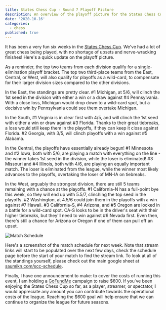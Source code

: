 ```yaml
---
title: States Chess Cup - Round 7 Playoff Picture
description: An overview of the playoff picture for the States Chess Cup, including team standings and match schedules.
date: '2020-10-16'
categories:
  - chess
published: true
---
```


It has been a very fun six weeks in the [States Chess Cup](https://new.uschess.org/news/2020-states-cup-underway). We've had a lot of great chess being played, with no shortage of upsets and nerve-wracking finishes! Here's a quick update on the playoff picture.

As a reminder, the top two teams from each division qualify for a single-elimination playoff bracket. The top two third-place teams from the East, Central, or West, will also qualify for playoffs as a wild-card, to compensate for their larger division sizes compared to the other divisions.

In the East, the standings are pretty clear. #1 Michigan, at 5/6, will clinch the 1st seed in the division with either a win or a draw against #4 Pennsylvania. With a close loss, Michigan would drop down to a wild-card spot, but a decisive win by Pennsylvania could see them overtake Michigan.

In the South, #1 Virginia is in clear first with 4/5, and will clinch the 1st seed with either a win or draw against #3 Florida. Thanks to their great tiebreaks, a loss would still keep them in the playoffs, if they can keep it close against Florida. #2 Georgia, with 3/5, will clinch playoffs with a win against #5 Alabama.

In the Central, the playoffs have essentially already begun! #1 Minnesota and #2 Iowa, both with 5/6, are playing a match with everything on the line - the winner takes 1st seed in the division, while the loser is eliminated! #3 Missouri and #4 Illinois, both with 4/6, are playing an equally important match. The loser is eliminated from the league, while the winner most likely advances to the playoffs, overtaking the loser of MN-IA on tiebreaks.

In the West, arguably the strongest division, there are still 5 teams remaining with a chance at the playoffs. #1 California-N has a full-point bye this week, so they will end up with 5.5/7, clinching the top seed in the playoffs. #2 Washington, at 4.5/6 could join them in the playoffs with a win against #7 Hawaii. #3 California-S, #4 Arizona, and #5 Oregon are locked in a battle for a wild-card spot. CA-S looks to be in the driver's seat with their higher tiebreaks, but they'll need to win against #6 Nevada first. Even then, there's still a chance for Arizona or Oregon if one of them can pull off an upset.

![Match Schedule](/uploads/2020/10/rd7-schedule.png)

Here's a screenshot of the match schedule for next week. Note that stream links will start to be populated over the next few days, check the schedule page before the start of your match to find the stream link. To look at all of the standings yourself, please check out the main google sheet at [saumikn.com/scc-schedule](https://saumikn.com/scc-schedule).

Finally, I have one announcement to make: to cover the costs of running this event, I am holding a [GoFundMe](https://www.gofundme.com/f/states-chess-cup) campaign to raise $600. If you've been enjoying the States Chess Cup so far, as a player, streamer, or spectator, I would appreciate any amount you can contribute towards the operational costs of the league. Reaching the $600 goal will help ensure that we can continue to organize the league for future seasons.

